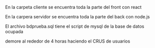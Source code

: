 En la carpeta cliente se encuentra toda la parte del front con react

En la carpera servidor se encuentra toda la parte del back con node.js

El archivo bdprueba.sql tiene el script de mysql de la base de datos ocupada

demore al rededor de 4 horas haciendo el CRUS de usuarios
